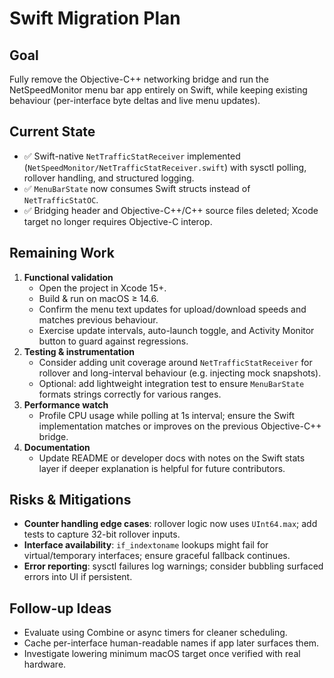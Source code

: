 # Swift Migration Plan

## Goal
Fully remove the Objective-C++ networking bridge and run the NetSpeedMonitor menu bar app entirely on Swift, while keeping existing behaviour (per-interface byte deltas and live menu updates).

## Current State
- ✅ Swift-native `NetTrafficStatReceiver` implemented (`NetSpeedMonitor/NetTrafficStatReceiver.swift`) with sysctl polling, rollover handling, and structured logging.
- ✅ `MenuBarState` now consumes Swift structs instead of `NetTrafficStatOC`.
- ✅ Bridging header and Objective-C++/C++ source files deleted; Xcode target no longer requires Objective-C interop.

## Remaining Work
1. **Functional validation**
   - Open the project in Xcode 15+.
   - Build & run on macOS ≥ 14.6.
   - Confirm the menu text updates for upload/download speeds and matches previous behaviour.
   - Exercise update intervals, auto-launch toggle, and Activity Monitor button to guard against regressions.
2. **Testing & instrumentation**
   - Consider adding unit coverage around `NetTrafficStatReceiver` for rollover and long-interval behaviour (e.g. injecting mock snapshots).
   - Optional: add lightweight integration test to ensure `MenuBarState` formats strings correctly for various ranges.
3. **Performance watch**
   - Profile CPU usage while polling at 1s interval; ensure the Swift implementation matches or improves on the previous Objective-C++ bridge.
4. **Documentation**
   - Update README or developer docs with notes on the Swift stats layer if deeper explanation is helpful for future contributors.

## Risks & Mitigations
- **Counter handling edge cases**: rollover logic now uses `UInt64.max`; add tests to capture 32-bit rollover inputs.
- **Interface availability**: `if_indextoname` lookups might fail for virtual/temporary interfaces; ensure graceful fallback continues.
- **Error reporting**: sysctl failures log warnings; consider bubbling surfaced errors into UI if persistent.

## Follow-up Ideas
- Evaluate using Combine or async timers for cleaner scheduling.
- Cache per-interface human-readable names if app later surfaces them.
- Investigate lowering minimum macOS target once verified with real hardware.
